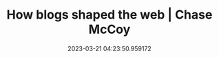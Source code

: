 ---
date: 2023-03-21 04:23:50.959172
link:
  source: web
  source_url: https://roytang.net
  text: How blogs shaped the web | Chase McCoy
  url: https://chasem.co/2023/03/weblogs-as-a-form/
source: web
syndicated:
- type: mastodon
  url: https://indieweb.social/users/roytang/statuses/110059364804350438
- type: twitter
  url: https://twitter.com/roytang/status/1638033663400230912/
tags:
- blogging
title: How blogs shaped the web | Chase McCoy
---